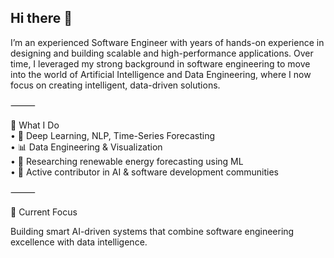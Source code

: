 ## Hi there 👋

I’m an experienced Software Engineer with years of hands-on experience in designing and building scalable and high-performance applications.
Over time, I leveraged my strong background in software engineering to move into the world of Artificial Intelligence and Data Engineering, where I now focus on creating intelligent, data-driven solutions.

⸻

🚀 What I Do<br>
	•	🧠 Deep Learning, NLP, Time-Series Forecasting <br>
	•	📊 Data Engineering & Visualization <br>
	•	🌱 Researching renewable energy forecasting using ML <br>
	•	🤝 Active contributor in AI & software development communities <br>

⸻

🎯 Current Focus<br>

Building smart AI-driven systems that combine software engineering excellence with data intelligence.<br>
